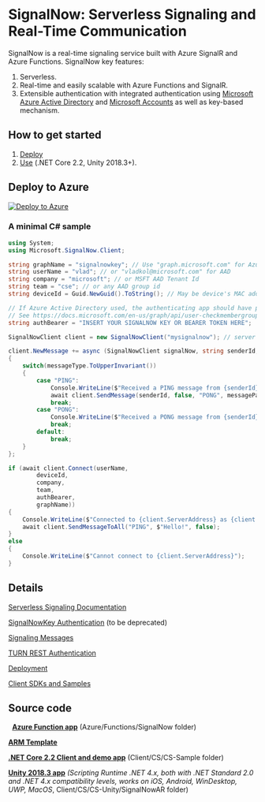 SignalNow: Serverless Signaling and Real-Time Communication
===========================================================

SignalNow is a real-time signaling service built with Azure SignalR and Azure Functions. 
SignalNow key features: 
1. Serverless. 
2. Real-time and easily scalable with Azure Functions and SignalR. 
3. Extensible authentication with integrated authentication using [Microsoft Azure Active Directory](https://azure.microsoft.com/en-us/services/active-directory/) and [Microsoft Accounts](https://account.microsoft.com) as well as key-based mechanism.

## How to get started
1. [Deploy](Docs/Deployment.md) 
2. [Use](Docs/Client%20SDKs%20and%20samples.md) (.NET Core 2.2, Unity 2018.3+).

## Deploy to Azure
[![Deploy to Azure](https://azuredeploy.net/deploybutton.png)](https://portal.azure.com/#create/Microsoft.Template/uri/https%3A%2F%2Fraw.githubusercontent.com%2Fvladkol%2FSignalNow%2Fmaster%2FAzure%2FDeployment%2Fazuredeploy.json)

### A minimal C# sample 
```cs
using System; 
using Microsoft.SignalNow.Client;

string graphName = "signalnowkey"; // Use "graph.microsoft.com" for Azure Active Directory (AAD) and Microsoft Graph 
string userName = "vlad"; // or "vladkol@microsoft.com" for AAD 
string company = "microsoft"; // or MSFT AAD Tenant Id 
string team = "cse"; // or any AAD group id  
string deviceId = Guid.NewGuid().ToString(); // May be device's MAC address 

// If Azure Active Directory used, the authenticating app should have permissions sufficient for calling checkMemberGroups API 
// See https://docs.microsoft.com/en-us/graph/api/user-checkmembergroups?view=graph-rest-beta (as of today, it is Directory.Read.All) 
string authBearer = "INSERT YOUR SIGNALNOW KEY OR BEARER TOKEN HERE";  

SignalNowClient client = new SignalNowClient("mysignalnow"); // server will be resolved to mysignalnow.azurewibsites.net 

client.NewMessage += async (SignalNowClient signalNow, string senderId, string messageType, string messagePayload)=>
{
    switch(messageType.ToUpperInvariant())
    {
        case "PING":
            Console.WriteLine($"Received a PING message from {senderId}. Payload: {messagePayload}");
            await client.SendMessage(senderId, false, "PONG", messagePayload, true); 
            break;
        case "PONG":
            Console.WriteLine($"Received a PONG message from {senderId}");
            break;
        default:
            break;
    }
};

if (await client.Connect(userName,
        deviceId,
        company,
        team,
        authBearer,
        graphName))
{
    Console.WriteLine($"Connected to {client.ServerAddress} as {client.UserId}");
    await client.SendMessageToAll("PING", $"Hello!", false);
}
else
{
    Console.WriteLine($"Cannot connect to {client.ServerAddress}");
}
```

## Details
[Serverless Signaling Documentation](Docs/Serverless%20Signaling.md)

[SignalNowKey Authentication](Docs/SignalNowKey%20Authentication.md) (to be
deprecated)

[Signaling Messages](Docs/Signaling%20Messages.md)

[TURN REST Authentication ](Docs/TURN%20REST%20Authentication.md)

[Deployment](Docs/Deployment.md)

[Client SDKs and Samples](Docs/Client%20SDKs%20and%20samples.md)

## Source code
 
[**Azure Function app**](Azure/Functions/SignalNow)
(Azure/Functions/SignalNow folder)

[**ARM Template**](Azure/Deployment/asuredeploy.json)

[**.NET Core 2.2 Client and demo app**](Client/CS/CS-Sample)
(Client/CS/CS-Sample folder)

[**Unity 2018.3 app**](Client/CS/CS-Unity/SignalNowAR)
*(Scripting Runtime .NET 4.x, both with .NET Standard 2.0 and .NET 4.x compatibility levels, works on iOS, Android, WinDesktop, UWP, MacOS*, 
Client/CS/CS-Unity/SignalNowAR folder)
